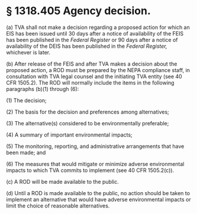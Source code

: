 # § 1318.405   Agency decision.

(a) TVA shall not make a decision regarding a proposed action for which an EIS has been issued until 30 days after a notice of availability of the FEIS has been published in the _Federal Register_ or 90 days after a notice of availability of the DEIS has been published in the _Federal Register,_ whichever is later.


(b) After release of the FEIS and after TVA makes a decision about the proposed action, a ROD must be prepared by the NEPA compliance staff, in consultation with TVA legal counsel and the initiating TVA entity (see 40 CFR 1505.2). The ROD will normally include the items in the following paragraphs (b)(1) through (6):


(1) The decision;


(2) The basis for the decision and preferences among alternatives;


(3) The alternative(s) considered to be environmentally preferable;


(4) A summary of important environmental impacts;


(5) The monitoring, reporting, and administrative arrangements that have been made; and


(6) The measures that would mitigate or minimize adverse environmental impacts to which TVA commits to implement (see 40 CFR 1505.2(c)).


(c) A ROD will be made available to the public.


(d) Until a ROD is made available to the public, no action should be taken to implement an alternative that would have adverse environmental impacts or limit the choice of reasonable alternatives.






